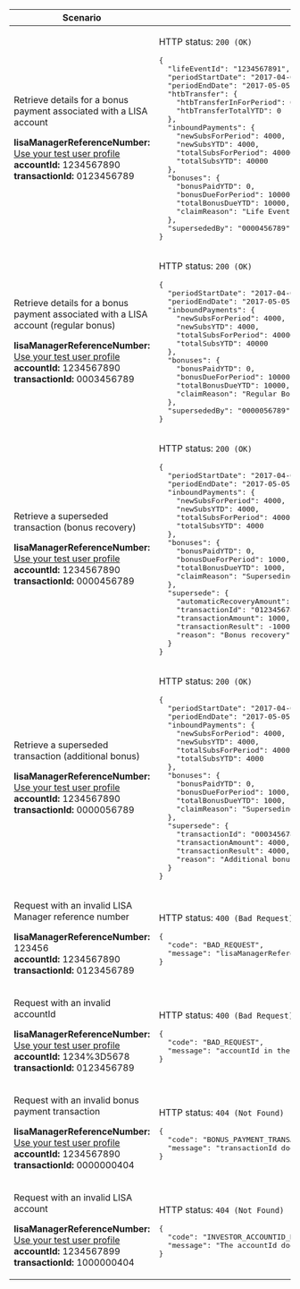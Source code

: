 <table>
	<colgroup>
		<col width="40%">
		<col width="60%">
	</colgroup>
	<thead>
		<tr>
			<th>Scenario</th>
			<th>Response</th>
		</tr>
	</thead>
	<tbody>
	    <tr>
		    <td>
		    	<p>Retrieve details for a bonus payment associated with a LISA account</p>
		    	<p class ="code--block">
		    		<strong>lisaManagerReferenceNumber:</strong> <a href="https://test-developer.service.hmrc.gov.uk/api-documentation/docs/api/service/lisa-api/1.0#testing-the-api">Use your test user profile</a><br>
		    		<strong>accountId:</strong> 1234567890<br>
		    		<strong>transactionId:</strong> 0123456789
		    	</p>
			</td>
			<td>
				<p>HTTP status: <code class="code--slim">200 (OK)</code></p>
<pre class="code--block">
{
  "lifeEventId": "1234567891",
  "periodStartDate": "2017-04-06",
  "periodEndDate": "2017-05-05",
  "htbTransfer": {
    "htbTransferInForPeriod": 0,
    "htbTransferTotalYTD": 0
  },
  "inboundPayments": {
    "newSubsForPeriod": 4000,
    "newSubsYTD": 4000,
    "totalSubsForPeriod": 40000,
    "totalSubsYTD": 40000
  },
  "bonuses": {
    "bonusPaidYTD": 0,
    "bonusDueForPeriod": 10000,
    "totalBonusDueYTD": 10000,
    "claimReason": "Life Event"
  },
  "supersededBy": "0000456789"
}
</pre>
			</td>
		</tr>
    <tr>
	    <td>
		    	<p>Retrieve details for a bonus payment associated with a LISA account (regular bonus)</p>
		    	<p class ="code--block">
		    		<strong>lisaManagerReferenceNumber:</strong> <a href="https://test-developer.service.hmrc.gov.uk/api-documentation/docs/api/service/lisa-api/1.0#testing-the-api">Use your test user profile</a><br>
		    		<strong>accountId:</strong> 1234567890<br>
		    		<strong>transactionId:</strong> 0003456789
		    	</p>
			</td>
			<td>
				<p>HTTP status: <code class="code--slim">200 (OK)</code></p>
<pre class="code--block">
{
  "periodStartDate": "2017-04-06",
  "periodEndDate": "2017-05-05",
  "inboundPayments": {
    "newSubsForPeriod": 4000,
    "newSubsYTD": 4000,
    "totalSubsForPeriod": 40000,
    "totalSubsYTD": 40000
  },
  "bonuses": {
    "bonusPaidYTD": 0,
    "bonusDueForPeriod": 10000,
    "totalBonusDueYTD": 10000,
    "claimReason": "Regular Bonus"
  },
  "supersededBy": "0000056789"
}
</pre>
			</td>
		</tr>
		<tr>
	    <td>
		    	<p>Retrieve a superseded transaction (bonus recovery)</p>
		    	<p class="code--block">
		    		<strong>lisaManagerReferenceNumber:</strong> <a href="https://test-developer.service.hmrc.gov.uk/api-documentation/docs/api/service/lisa-api/1.0#testing-the-api">Use your test user profile</a><br>
		    		<strong>accountId:</strong> 1234567890<br>
		    		<strong>transactionId:</strong> 0000456789
		    	</p>
			</td>
			<td>
				<p>HTTP status: <code class="code--slim">200 (OK)</code></p>
<pre class="code--block">
{
  "periodStartDate": "2017-04-06",
  "periodEndDate": "2017-05-05",
  "inboundPayments": {
    "newSubsForPeriod": 4000,
    "newSubsYTD": 4000,
    "totalSubsForPeriod": 4000,
    "totalSubsYTD": 4000
  },
  "bonuses": {
    "bonusPaidYTD": 0,
    "bonusDueForPeriod": 1000,
    "totalBonusDueYTD": 1000,
    "claimReason": "Superseding bonus claim"
  },
  "supersede": {
    "automaticRecoveryAmount": 1000,
    "transactionId": "0123456789",
    "transactionAmount": 1000,
    "transactionResult": -1000,
    "reason": "Bonus recovery"
  }
}
</pre>
			</td>
		</tr>
		<tr>
	    <td>
		    	<p>Retrieve a superseded transaction (additional bonus)</p>
		    	<p class="code--block">
		    		<strong>lisaManagerReferenceNumber:</strong> <a href="https://test-developer.service.hmrc.gov.uk/api-documentation/docs/api/service/lisa-api/1.0#testing-the-api">Use your test user profile</a><br>
		    		<strong>accountId:</strong> 1234567890<br>
		    		<strong>transactionId:</strong> 0000056789
		    	</p>
			</td>
			<td>
				<p>HTTP status: <code class="code--slim">200 (OK)</code></p>
<pre class="code--block">
{
  "periodStartDate": "2017-04-06",
  "periodEndDate": "2017-05-05",
  "inboundPayments": {
    "newSubsForPeriod": 4000,
    "newSubsYTD": 4000,
    "totalSubsForPeriod": 4000,
    "totalSubsYTD": 4000
  },
  "bonuses": {
    "bonusPaidYTD": 0,
    "bonusDueForPeriod": 1000,
    "totalBonusDueYTD": 1000,
    "claimReason": "Superseding bonus claim"
  },
  "supersede": {
    "transactionId": "0003456789",
    "transactionAmount": 4000,
    "transactionResult": 4000,
    "reason": "Additional bonus"
  }
}
</pre>
			</td>
		</tr>
		<tr>
		  <td>
				<p>Request with an invalid LISA Manager reference number</p>
				<p class ="code--block">
					<strong>lisaManagerReferenceNumber:</strong> 123456<br>
					<strong>accountId:</strong> 1234567890<br>
					<strong>transactionId:</strong> 0123456789
				</p>
			</td>
			<td>
				<p>HTTP status: <code class="code--slim">400 (Bad Request)</code></p>
<pre class="code--block">
{
  "code": "BAD_REQUEST",
  "message": "lisaManagerReferenceNumber in the URL is in the wrong format"
}
</pre>
			</td>
		</tr>
	   <tr>
		    <td>
		    	<p>Request with an invalid accountId</p>
		    	<p class ="code--block">
		    		<strong>lisaManagerReferenceNumber:</strong> <a href="https://test-developer.service.hmrc.gov.uk/api-documentation/docs/api/service/lisa-api/1.0#testing-the-api">Use your test user profile</a><br>
		    		<strong>accountId:</strong> 1234%3D5678<br>
		    		<strong>transactionId:</strong> 0123456789
		    	</p>
			</td>
			<td>
				<p>HTTP status: <code class="code--slim">400 (Bad Request)</code></p>
<pre class="code--block">
{
  "code": "BAD_REQUEST",
  "message": "accountId in the URL is in the wrong format"
}
</pre>
			</td>
		</tr>
	   <tr>
		    <td>
		    	<p>Request with an invalid bonus payment transaction</p>
		    	<p class ="code--block">
		    		<strong>lisaManagerReferenceNumber:</strong> <a href="https://test-developer.service.hmrc.gov.uk/api-documentation/docs/api/service/lisa-api/1.0#testing-the-api">Use your test user profile</a><br>
		    		<strong>accountId:</strong> 1234567890<br>
		    		<strong>transactionId:</strong> 0000000404
		    	</p>
			</td>
			<td>
				<p>HTTP status: <code class="code--slim">404 (Not Found)</code></p>
<pre class="code--block">
{
  "code": "BONUS_PAYMENT_TRANSACTION_NOT_FOUND",
  "message": "transactionId does not match HMRC’s records"
}
</pre>
			</td>
		</tr>
	   <tr>
		    <td>
		    	<p>Request with an invalid LISA account</p>
		    	<p class ="code--block">
		    		<strong>lisaManagerReferenceNumber:</strong> <a href="https://test-developer.service.hmrc.gov.uk/api-documentation/docs/api/service/lisa-api/1.0#testing-the-api">Use your test user profile</a><br>
		    		<strong>accountId:</strong> 1234567899<br>
		    		<strong>transactionId:</strong> 1000000404
		    	</p>
			</td>
			<td>
				<p>HTTP status: <code class="code--slim">404 (Not Found)</code></p>
<pre class="code--block">
{
  "code": "INVESTOR_ACCOUNTID_NOT_FOUND",
  "message": "The accountId does not match HMRC’s records"
}
</pre>
			</td>
		</tr>
	</tbody>
</table>
